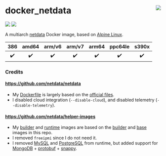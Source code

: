 # docker_netdata <a href='https://github.com/padhi-homelab/docker_netdata/actions?query=workflow%3A%22Docker+CI+Release%22'><img align='right' src='https://img.shields.io/github/workflow/status/padhi-homelab/docker_netdata/Docker%20CI%20Release?logo=github&logoWidth=24&style=flat-square'></img></a>

<a href='https://hub.docker.com/r/padhihomelab/netdata'><img src='https://img.shields.io/docker/image-size/padhihomelab/netdata/latest?logo=docker&logoWidth=24&style=for-the-badge'></img></a> <a href='https://microbadger.com/images/padhihomelab/netdata'><img src='https://img.shields.io/microbadger/layers/padhihomelab/netdata/latest?logo=docker&logoWidth=24&style=for-the-badge'></img></a>

A multiarch [netdata] Docker image, based on [Alpine Linux].

|        386         |       amd64        |       arm/v6       |       arm/v7       |       arm64        |      ppc64le       |       s390x        |
| :----------------: | :----------------: | :----------------: | :----------------: | :----------------: | :----------------: | :----------------: |
| :heavy_check_mark: | :heavy_check_mark: | :heavy_check_mark: | :heavy_check_mark: | :heavy_check_mark: | :heavy_check_mark: | :heavy_check_mark: |

### Credits

#### https://github.com/netdata/netdata
  - My [Dockerfile](Dockerfile) is largely based on
    the [official files](https://github.com/netdata/netdata/tree/master/packaging/docker).
  - I disabled cloud integration (`--disable-cloud`),
    and disabled telemetry (`--disable-telemetry`).

#### https://github.com/netdata/helper-images
  - My [builder](builder.Dockerfile) and [runtime](runtime.Dockerfile)
    images are based on the [builder](https://github.com/netdata/helper-images/blob/master/builder/Dockerfile)
    and [base](https://github.com/netdata/helper-images/blob/master/base/Dockerfile) images in this repo.
  - I removed `freeipmi` since I do not need it.
  - I removed [MySQL] and [PostgreSQL] from runtime,
    but added support for [MongoDB] + [protobuf] + [snappy].



[Alpine Linux]: https://alpinelinux.org/
[MongoDB]:      https://www.mongodb.com/
[MySQL]:        https://www.mysql.com/
[netdata]:      https://www.netdata.cloud/
[PostgreSQL]:   https://www.postgresql.org/
[protobuf]:     https://github.com/protocolbuffers/protobuf/
[snappy]:       https://github.com/google/snappy/
